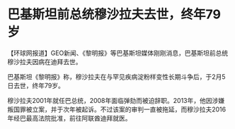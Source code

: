 # 巴基斯坦前总统穆沙拉夫去世，终年79岁

【环球网报道】GEO新闻、《黎明报》等巴基斯坦媒体刚刚消息，巴基斯坦前总统穆沙拉夫因病在迪拜去世。

巴基斯坦《黎明报》称，穆沙拉夫在与罕见疾病淀粉样变性长期斗争后，于2月5日去世，终年79岁。

穆沙拉夫2001年就任巴总统，2008年面临弹劾而被迫辞职。2013年，他因涉嫌叛国罪被立案，并于次年被起诉。不过该案的审判一直被拖延，而穆沙拉夫2016年经巴最高法院批准，前往阿联酋迪拜就医。

